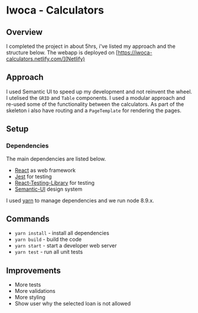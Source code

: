 # Iwoca - Calculators

## Overview

I completed the project in about 5hrs, i've listed my approach and the structure below. 
The webapp is deployed on [https://iwoca-calculators.netlify.com/](Netlify)

## Approach

I used Semantic UI to speed up my development and not reinvent the wheel. I utelised the `GRID` and `Table` components.
I used a modular approach and re-used some of the functionality between the calculators. As part of the skeleton i also have routing and a `PageTemplate` for rendering the pages.


## Setup

### Dependencies

The main dependencies are listed below.

* [React](https://reactjs.org/) as web framework
* [Jest](https://facebook.github.io/jest/) for testing
* [React-Testing-Library](https://github.com/testing-library/react-testing-library) for testing
* [Semantic-UI](https://react.semantic-ui.com/) design system


I used [yarn](https://yarnpkg.com/lang/en/docs/install/) to manage dependencies and we run node 8.9.x.

## Commands

* `yarn install` - install all dependencies
* `yarn build` - build the code
* `yarn start` - start a developer web server
* `yarn test` - run all unit tests

## Improvements

* More tests
* More validations
* More styling
* Show user why the selected loan is not allowed


